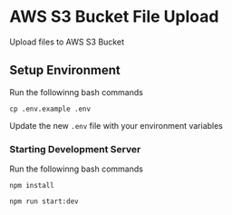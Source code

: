# AWS S3 Bucket File Upload 
Upload files to AWS S3 Bucket

## Setup Environment

Run the followinng bash commands

`cp .env.example .env`

Update the new `.env` file with your environment variables

### Starting Development Server

Run the followinng bash commands

`npm install`

`npm run start:dev`